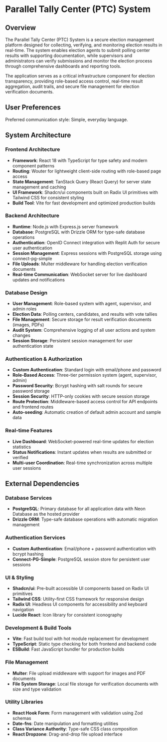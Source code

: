 # Parallel Tally Center (PTC) System

## Overview

The Parallel Tally Center (PTC) System is a secure election management platform designed for collecting, verifying, and monitoring election results in real-time. The system enables election agents to submit polling center results with supporting documentation, while supervisors and administrators can verify submissions and monitor the election process through comprehensive dashboards and reporting tools.

The application serves as a critical infrastructure component for election transparency, providing role-based access control, real-time result aggregation, audit trails, and secure file management for election verification documents.

## User Preferences

Preferred communication style: Simple, everyday language.

## System Architecture

### Frontend Architecture
- **Framework**: React 18 with TypeScript for type safety and modern component patterns
- **Routing**: Wouter for lightweight client-side routing with role-based page access
- **State Management**: TanStack Query (React Query) for server state management and caching
- **UI Framework**: Shadcn/ui components built on Radix UI primitives with Tailwind CSS for consistent styling
- **Build Tool**: Vite for fast development and optimized production builds

### Backend Architecture
- **Runtime**: Node.js with Express.js server framework
- **Database**: PostgreSQL with Drizzle ORM for type-safe database operations
- **Authentication**: OpenID Connect integration with Replit Auth for secure user authentication
- **Session Management**: Express sessions with PostgreSQL storage using connect-pg-simple
- **File Uploads**: Multer middleware for handling election verification documents
- **Real-time Communication**: WebSocket server for live dashboard updates and notifications

### Database Design
- **User Management**: Role-based system with agent, supervisor, and admin roles
- **Election Data**: Polling centers, candidates, and results with vote tallies
- **File Management**: Secure storage for result verification documents (images, PDFs)
- **Audit System**: Comprehensive logging of all user actions and system changes
- **Session Storage**: Persistent session management for user authentication state

### Authentication & Authorization
- **Custom Authentication**: Standard login with email/phone and password
- **Role-Based Access**: Three-tier permission system (agent, supervisor, admin)  
- **Password Security**: Bcrypt hashing with salt rounds for secure password storage
- **Session Security**: HTTP-only cookies with secure session storage
- **Route Protection**: Middleware-based access control for API endpoints and frontend routes
- **Auto-seeding**: Automatic creation of default admin account and sample data

### Real-time Features
- **Live Dashboard**: WebSocket-powered real-time updates for election statistics
- **Status Notifications**: Instant updates when results are submitted or verified
- **Multi-user Coordination**: Real-time synchronization across multiple user sessions

## External Dependencies

### Database Services
- **PostgreSQL**: Primary database for all application data with Neon Database as the hosted provider
- **Drizzle ORM**: Type-safe database operations with automatic migration management

### Authentication Services
- **Custom Authentication**: Email/phone + password authentication with bcrypt hashing
- **Connect-PG-Simple**: PostgreSQL session store for persistent user sessions

### UI & Styling
- **Shadcn/ui**: Pre-built accessible UI components based on Radix UI primitives
- **Tailwind CSS**: Utility-first CSS framework for responsive design
- **Radix UI**: Headless UI components for accessibility and keyboard navigation
- **Lucide React**: Icon library for consistent iconography

### Development & Build Tools
- **Vite**: Fast build tool with hot module replacement for development
- **TypeScript**: Static type checking for both frontend and backend code
- **ESBuild**: Fast JavaScript bundler for production builds

### File Management
- **Multer**: File upload middleware with support for images and PDF documents
- **File System Storage**: Local file storage for verification documents with size and type validation

### Utility Libraries
- **React Hook Form**: Form management with validation using Zod schemas
- **Date-fns**: Date manipulation and formatting utilities
- **Class Variance Authority**: Type-safe CSS class composition
- **React Dropzone**: Drag-and-drop file upload interface